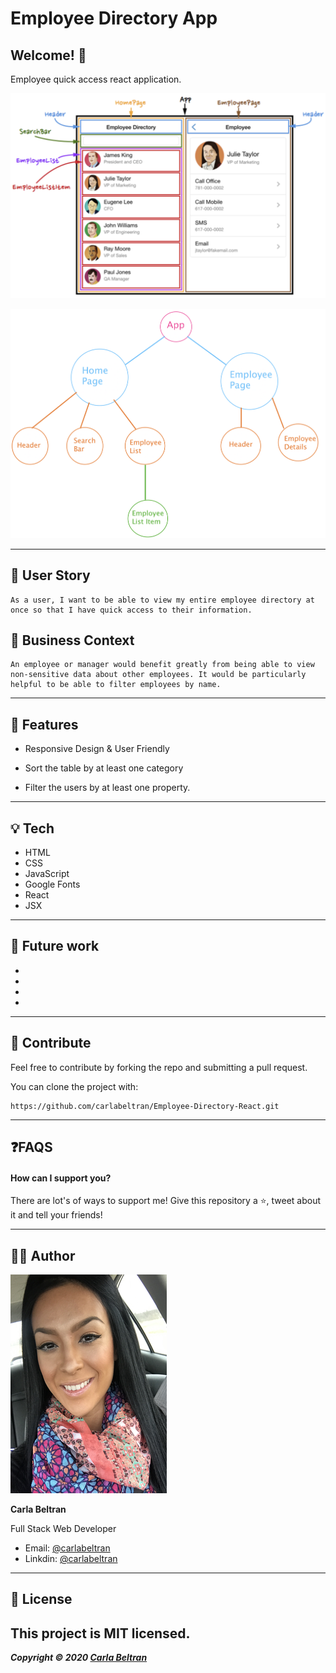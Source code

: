 # Employee Directory App

## Welcome! 👋

Employee quick access react application.

![Employee Directory][ Employee Directory App]

[Employee Directory App]: https://github.com/carlabeltran/Employee-Directory-React/blob/master/public/EmployeeDirectoryApp.png?raw=true "Employee Directory App"

![Employee Directory Tree][ Employee Directory Tree]

[Employee Directory Tree]: https://github.com/carlabeltran/Employee-Directory-React/blob/master/public/EmployeeDirectoryTree.png?raw=true "Employee Directory Tree"

---

## 📕 User Story

```
As a user, I want to be able to view my entire employee directory at once so that I have quick access to their information.
```

## 💼 Business Context

```
An employee or manager would benefit greatly from being able to view non-sensitive data about other employees. It would be particularly helpful to be able to filter employees by name.
```


-----
## 🌈 Features

* Responsive Design & User Friendly

* Sort the table by at least one category

* Filter the users by at least one property.

*****

## 💡 Tech


* HTML
* CSS
* JavaScript
* Google Fonts
* React
* JSX

---

## 🔮 Future work

-
-
-
-

---



## 🤝 Contribute

Feel free to contribute by forking the repo and submitting a pull request.

You can clone the project with:
```
https://github.com/carlabeltran/Employee-Directory-React.git
```

----

## ❓FAQS

#### How can I support you?

There are lot's of ways to support me! Give this repository a ⭐, tweet about it and tell your friends!

___

## 👩🏻 Author

![Profile Picture](https://github.com/carlabeltran/Eat-Da-Burger-/blob/master/public/img/profilepic250x350.png?raw=true)

**Carla Beltran**

Full Stack Web Developer

>  

- Email: [@carlabeltran](https://github.com/carlabeltran14@icloud.com)
- Linkdin: [@carlabeltran](https://github.com/carlabeltran)

----
## 📝 License

This project is MIT licensed.
---
***Copyright © 2020 [Carla Beltran](https://github.com/carlabeltran)***
